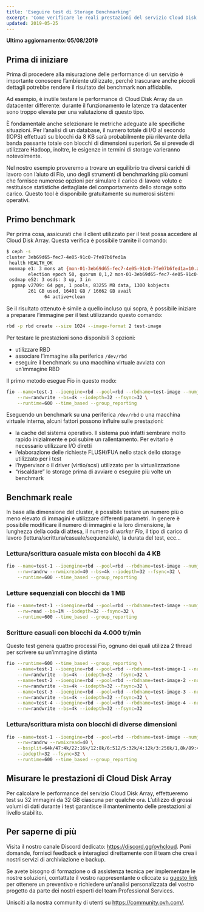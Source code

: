 ```yaml
---
title: 'Eseguire test di Storage Benchmarking'
excerpt: 'Come verificare le reali prestazioni del servizio Cloud Disk Array'
updated: 2019-05-25
---
```


**Ultimo aggiornamento: 05/08/2019**

## Prima di iniziare
Prima di procedere alla misurazione delle performance di un servizio è importante conoscere l’ambiente utilizzato, perché trascurare anche piccoli dettagli potrebbe rendere il risultato del benchmark non affidabile.

Ad esempio, è inutile testare le performance di Cloud Disk Array da un datacenter differente: durante il funzionamento le latenze tra datacenter sono troppo elevate per una valutazione di questo tipo.

È fondamentale anche selezionare le metriche adeguate alle specifiche situazioni. Per l’analisi di un database, il numero totale di I/O al secondo (IOPS) effettuati su blocchi da 8 KB sarà probabilmente più rilevante della banda passante totale con blocchi di dimensioni superiori. Se si prevede di utilizzare Hadoop, inoltre, le esigenze in termini di storage varieranno notevolmente.

Nel nostro esempio proveremo a trovare un equilibrio tra diversi carichi di lavoro con l’aiuto di Fio, uno degli strumenti di benchmarking più comuni che fornisce numerose opzioni per simulare il carico di lavoro voluto e restituisce statistiche dettagliate del comportamento dello storage sotto carico. Questo tool è disponibile gratuitamente su numerosi sistemi operativi.


## Primo benchmark
Per prima cosa, assicurati che il client utilizzato per il test possa accedere al Cloud Disk Array. Questa verifica è possibile tramite il comando:


```bash
$ ceph -s
cluster 3eb69d65-fec7-4e05-91c0-7fe07b6fed1a
 health HEALTH_OK
 monmap e1: 3 mons at {mon-01-3eb69d65-fec7-4e05-91c0-7fe07b6fed1a=10.a.b.x:6789/0,mon-02-3eb69d65-fec7-4e05-91c0-7fe07b6fed1a=10..a.b.y:6789/0,mon-03-3eb69d65-fec7-4e05-91c0-7fe07b6fed1a=10.a.b.z:6789/0}
        election epoch 50, quorum 0,1,2 mon-01-3eb69d65-fec7-4e05-91c0-7fe07b6fed1a,mon-02-3eb69d65-fec7-4e05-91c0-7fe07b6fed1a,mon-03-3eb69d65-fec7-4e05-91c0-7fe07b6fed1a
 osdmap e52: 3 osds: 3 up, 3 in
  pgmap v2709: 64 pgs, 1 pools, 83255 MB data, 1300 kobjects
        261 GB used, 16401 GB / 16662 GB avail
              64 active+clean
```

Se il risultato ottenuto è simile a quello incluso qui sopra, è possibile iniziare a preparare l’immagine per il test utilizzando questo comando:


```bash
rbd -p rbd create --size 1024 --image-format 2 test-image
```

Per testare le prestazioni sono disponibili 3 opzioni:

- utilizzare RBD
- associare l’immagine alla periferica `/dev/rbd`
- eseguire il benchmark su una macchina virtuale avviata con un’immagine RBD

Il primo metodo esegue Fio in questo modo:


```bash
fio --name=test-1 --ioengine=rbd --pool=rbd --rbdname=test-image --numjobs=1 \
    --rw=randwrite --bs=4k --iodepth=32 --fsync=32 \
    --runtime=600 --time_based --group_reporting
```

Eseguendo un benchmark su una periferica `/dev/rbd` o una macchina virtuale interna, alcuni fattori possono influire sulle prestazioni:

- la cache del sistema operativo. Il sistema può infatti sembrare molto rapido inizialmente e poi subire un rallentamento.  Per evitarlo è necessario utilizzare I/O diretti
- l’elaborazione delle richieste FLUSH/FUA nello stack dello storage utilizzato per i test
- l’hypervisor o il driver (virtio/scsi) utilizzato per la virtualizzazione
- “riscaldare” lo storage prima di avviare o eseguire più volte un benchmark


## Benchmark reale
In base alla dimensione del cluster, è possibile testare un numero più o meno elevato di immagini e utilizzare differenti parametri. In genere è possibile modificare il numero di immagini e la loro dimensione, la lunghezza della coda di attesa, il numero di <i>worker Fio</i>, il tipo di carico di lavoro (lettura/scrittura/casuale/sequenziale), la durata del test, ecc...


### Lettura/scrittura casuale mista con blocchi da 4 KB

```bash
fio --name=test-1 --ioengine=rbd --pool=rbd --rbdname=test-image --numjobs=1 \
    --rw=randrw --rwmixread=40 --bs=4k --iodepth=32 --fsync=32 \
    --runtime=600 --time_based --group_reporting
```


### Letture sequenziali con blocchi da 1 MB

```bash
fio --name=test-1 --ioengine=rbd --pool=rbd --rbdname=test-image --numjobs=1 \
    --rw=read --bs=1M --iodepth=32 --fsync=32 \
    --runtime=600 --time_based --group_reporting
```


### Scritture casuali con blocchi da 4.000 tr/min
Questo test genera quattro processi Fio, ognuno dei quali utilizza 2 thread per scrivere su un’immagine distinta


```bash
fio --runtime=600 --time_based --group_reporting \
    --name=test-1 --ioengine=rbd --pool=rbd --rbdname=test-image-1 --numjobs=2 \
    --rw=randwrite --bs=4k --iodepth=32 --fsync=32 \
    --name=test-2 --ioengine=rbd --pool=rbd --rbdname=test-image-2 --numjobs=2 \
    --rw=randwrite --bs=4k --iodepth=32 --fsync=32 \
    --name=test-3 --ioengine=rbd --pool=rbd --rbdname=test-image-3 --numjobs=2 \
    --rw=randwrite --bs=4k --iodepth=32 --fsync=32 \
    --name=test-4 --ioengine=rbd --pool=rbd --rbdname=test-image-4 --numjobs=2 \
    --rw=randwrite --bs=4k --iodepth=32 --fsync=32
```


### Lettura/scrittura mista con blocchi di diverse dimensioni

```bash
fio --name=test-1 --ioengine=rbd --pool=rbd --rbdname=test-image --numjobs=1 \
    --rw=randrw --rwmixread=40 \
    --bssplit=64k/47:4k/22:16k/12:8k/6:512/5:32k/4:12k/3:256k/1,8k/89:4k/11 \
    --iodepth=32 --fsync=32 \
    --runtime=600 --time_based --group_reporting
```


## Misurare le prestazioni di Cloud Disk Array
Per calcolare le performance del servizio Cloud Disk Array, effettueremo test su 32 immagini da 32 GB ciascuna per qualche ora. L’utilizzo di grossi volumi di dati durante i test garantisce il mantenimento delle prestazioni al livello stabilito.

## Per saperne di più

Visita il nostro canale Discord dedicato: <https://discord.gg/ovhcloud>. Poni domande, fornisci feedback e interagisci direttamente con il team che crea i nostri servizi di archiviazione e backup.

Se avete bisogno di formazione o di assistenza tecnica per implementare le nostre soluzioni, contattate il vostro rappresentante o cliccate su [questo link](https://www.ovhcloud.com/it/professional-services/) per ottenere un preventivo e richiedere un'analisi personalizzata del vostro progetto da parte dei nostri esperti del team Professional Services.

Unisciti alla nostra community di utenti su <https://community.ovh.com/>.
